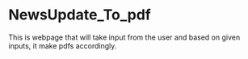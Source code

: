 # NewsUpdate_To_pdf
This is webpage that will take input from the user and based on given inputs, it make pdfs accordingly.
